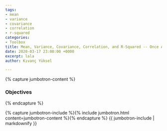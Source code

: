 ```yaml
---
tags:
- mean
- variance
- covariance
- correlation
- r-squared
categories:
- Toolbox
title: Mean, Variance, Covariance, Correlation, and R-Squared -- Once And For All
date: 2020-03-17 23:00:00 +0000
excerpt: lala
author: Kıvanç Yüksel

---
```


{% capture jumbotron-content %} 

<h3>Objectives</h3> 

 {% endcapture %}

{% capture jumbotron-include %}{% include jumbotron.html content=jumbotron-content %}{% endcapture %}
{{ jumbotron-include | markdownify }}